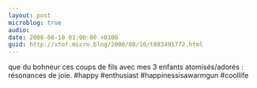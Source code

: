 ```yaml
---
layout: post
microblog: true
audio: 
date: 2008-08-10 01:00:00 +0100
guid: http://xtof.micro.blog/2008/08/10/t883491772.html
---
```

que du bohneur ces coups de fils avec mes 3 enfants atomisés/adorés : résonances de joie. #happy #enthusiast #happinessisawarmgun #coollife
